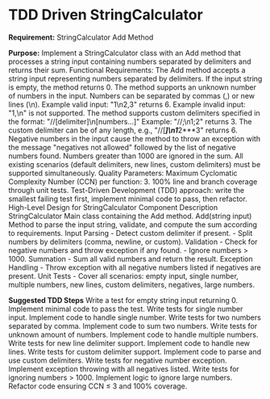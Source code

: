# TDD Driven StringCalculator

**Requirement:** StringCalculator Add Method

**Purpose:**
Implement a StringCalculator class with an Add method that processes a string input containing numbers separated by delimiters and returns their sum.
Functional Requirements:
The Add method accepts a string input representing numbers separated by delimiters.
If the input string is empty, the method returns 0.
The method supports an unknown number of numbers in the input.
Numbers can be separated by commas (,) or new lines (\n).
Example valid input: "1\n2,3" returns 6.
Example invalid input: "1,\n" is not supported.
The method supports custom delimiters specified in the format:
"//[delimiter]\n[numbers...]"
Example: "//;\n1;2" returns 3.
The custom delimiter can be of any length, e.g., "//[***]\n1***2***3" returns 6.
Negative numbers in the input cause the method to throw an exception with the message "negatives not allowed" followed by the list of negative numbers found.
Numbers greater than 1000 are ignored in the sum.
All existing scenarios (default delimiters, new lines, custom delimiters) must be supported simultaneously.
Quality Parameters:
Maximum Cyclomatic Complexity Number (CCN) per function: 3.
100% line and branch coverage through unit tests.
Test-Driven Development (TDD) approach: write the smallest failing test first, implement minimal code to pass, then refactor.
High-Level Design for StringCalculator
Component	Description
StringCalculator	Main class containing the Add method.
Add(string input)	Method to parse the input string, validate, and compute the sum according to requirements.
Input Parsing	- Detect custom delimiter if present.
 	- Split numbers by delimiters (comma, newline, or custom).
Validation	- Check for negative numbers and throw exception if any found.
 	- Ignore numbers > 1000.
Summation	- Sum all valid numbers and return the result.
Exception Handling	- Throw exception with all negative numbers listed if negatives are present.
Unit Tests	- Cover all scenarios: empty input, single number, multiple numbers, new lines, custom delimiters, negatives, large numbers.

**Suggested TDD Steps**
Write a test for empty string input returning 0.
Implement minimal code to pass the test.
Write tests for single number input.
Implement code to handle single number.
Write tests for two numbers separated by comma.
Implement code to sum two numbers.
Write tests for unknown amount of numbers.
Implement code to handle multiple numbers.
Write tests for new line delimiter support.
Implement code to handle new lines.
Write tests for custom delimiter support.
Implement code to parse and use custom delimiters.
Write tests for negative number exception.
Implement exception throwing with all negatives listed.
Write tests for ignoring numbers > 1000.
Implement logic to ignore large numbers.
Refactor code ensuring CCN ≤ 3 and 100% coverage.
